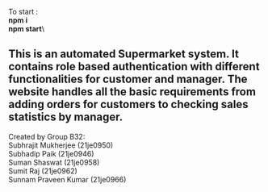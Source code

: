 To start :\
**npm i**\
**npm start**\

This is an automated Supermarket system. It contains role based authentication with different functionalities for customer and manager. The website handles all the basic requirements from adding orders for customers to checking sales statistics by manager.
---
Created by Group B32:\
Subhrajit Mukherjee (21je0950)\
Subhadip Paik (21je0946)\
Suman Shaswat (21je0958)\
Sumit Raj (21je0962)\
Sunnam Praveen Kumar (21je0966)
